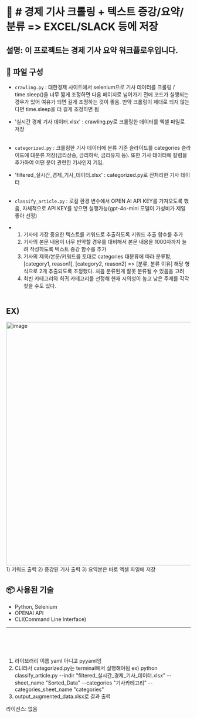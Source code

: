 # 📌 # 경제 기사 크롤링 + 텍스트 증강/요약/분류 => EXCEL/SLACK 등에 저장

설명: 이 프로젝트는 경제 기사 요약 워크플로우입니다.  
---

## 📁 파일 구성

- `crawling.py` : 대한경제 사이트에서 selenium으로 기사 데이터를 크롤링 / time.sleep()을 너무 짧게 조정하면 다음 페이지로 넘어가기 전에 코드가 실행되는 경우가 있어 여유가 되면 길게 조정하는 것이 좋음. 만약 크롤링이 제대로 되지 않는다면 time.sleep을 더 길게 조정하면 됨
- '실시간 경제 기사 데이터.xlsx' : crawling.py로 크롤링한 데이터를 엑셀 파일로 저장
<br/><br/>


- `categorized.py` : 크롤링한 기사 데이터에 분류 기준 슬라이드를 categories 슬라이드에 대분류 저장(금리상승, 금리하락, 금리유지 등). 또한 기사 데이터에 칼럼을 추가하여 어떤 분야 관련한 기사인지 기입.
- 'filtered_실시간_경제_기사_데이터.xlsx' : categorized.py로 전처리한 기사 데이터 
<br/><br/>


- `classify_article.py` : 로컬 환경 변수에서 OPEN AI API KEY를 가져오도록 했음, 자체적으로 API KEY를 넣으면 실행가능(gpt-4o-mini 모델이 가성비가 제일 좋아 선정)
- 1) 기사에 가장 중요한 텍스트를 키워드로 추출하도록 키워드 추출 함수를 추가
  2) 기사의 본문 내용이 너무 빈약할 경우를 대비해서 본문 내용을 1000자까지 늘려 작성하도록 텍스트 증강 함수를 추가
  3) 기사의 제목/본문/키워드를 토대로 categories 대분류에 따라 분류함, [category1, reason1], [category2, reason2] => [분류, 분류 이유] 해당 형식으로 2개 추출되도록 조정했다. 처음 분류된게 잘못 분류될 수 있음을 고려
  4) 최빈 카테고리와 희귀 카테고리를 선정해 현재 시의성이 높고 낮은 주제를 각각 찾을 수도 있다.
 <br/><br/>

## EX)
<img width="1456" height="663" alt="image" src="https://github.com/user-attachments/assets/3dd585ce-6a27-4b66-91b3-85beac908647" />
1) 키워드 출력
2) 증강된 기사 출력
3) 요약본은 바로 엑셀 파일에 저장

## 📦 사용된 기술

- Python, Selenium
- OPENAI API
- CLI(Command Line Interface)

---

<br/><br/><br/>
1) 라이브러리 이름 yaml 아니고 pyyaml임
2) CLI라서 categorized.py는 terminal에서 실행해야됨 ex) python classify_article.py --indir "filtered_실시간_경제_기사_데이터.xlsx" --sheet_name "Sorted_Data" --categories "기사카테고리" --categories_sheet_name "categories"
3) output_augmented_data.xlsx로 결과 출력
   
라이선스: 없음
